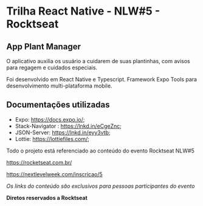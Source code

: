 # Trilha React Native - NLW#5 - Rocktseat

App Plant Manager
--------------

O aplicativo auxilia os usuário a cuidarem de suas plantinhas, com avisos para regagem e cuidados especiais.

Foi desenvolvido em React Native e Typescript. Framework Expo Tools para desenvolvimento multi-plataforma mobile.

Documentações utilizadas
--------------

* Expo: https://docs.expo.io/;
* Stack-Navigator : https://lnkd.in/eCgeZnc;
* JSON-Server: https://lnkd.in/eyy3vtb;
* Lottie: https://lottiefiles.com/;


Todo o projeto está referenciado ao conteúdo do evento Rocktseat NLW#5

https://rocketseat.com.br/

https://nextlevelweek.com/inscricao/5

*Os links do conteúdo são exclusivos para pessoas participantes do evento*

**Diretos reservados a Rocktseat**

